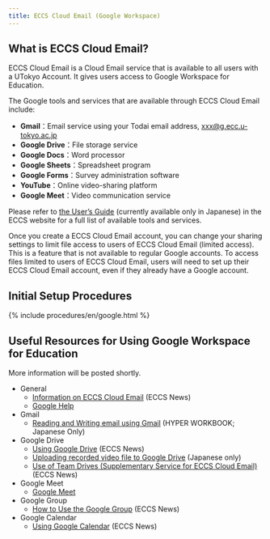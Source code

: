 ```yaml
---
title: ECCS Cloud Email (Google Workspace)
---
```


## What is ECCS Cloud Email?

ECCS Cloud Email is a Cloud Email service that is available to all users with a UTokyo Account. It gives users access to Google Workspace for Education.  

The Google tools and services that are available through ECCS Cloud Email include: 

- **Gmail**：Email service using your Todai email address, xxx@g.ecc.u-tokyo.ac.jp
- **Google Drive**：File storage service
- **Google Docs**：Word processor
- **Google Sheets**：Spreadsheet program
- **Google Forms**：Survey administration software
- **YouTube**：Online video-sharing platform
- **Google Meet**：Video communication service

Please refer to [the User’s Guide](https://www.ecc.u-tokyo.ac.jp/announcement/2017/04/26_2495.html) (currently available only in Japanese) in the ECCS website for a full list of available tools and services. 


Once you create a ECCS Cloud Email account, you can change your sharing settings to limit file access to users of ECCS Cloud Email (limited access). This is a feature that is not available to regular Google accounts. To access files limited to users of ECCS Cloud Email, users will need to set up their ECCS Cloud Email account, even if they already have a Google account.

## Initial Setup Procedures

{% include procedures/en/google.html %}

## Useful Resources for Using Google Workspace for Education

More information will be posted shortly. 

- General
    - [Information on ECCS Cloud Email](https://www.ecc.u-tokyo.ac.jp/en/announcement/2016/06/07_2197.html) (ECCS News)
    - [Google Help](https://support.google.com/)
- Gmail
    - [Reading and Writing email using Gmail](https://hwb.ecc.u-tokyo.ac.jp/wp/literacy/email/gmail/) (HYPER WORKBOOK; Japanese Only)
- Google Drive
    - [Using Google Drive](https://www.ecc.u-tokyo.ac.jp/en/announcement/2017/05/17_2530.html) (ECCS News)
    - [Uploading recorded video file to Google Drive](/faculty_members/how/google/share_video) (Japanese only)
    - [Use of Team Drives (Supplementary Service for ECCS Cloud Email)](https://www.ecc.u-tokyo.ac.jp/en/announcement/2018/07/11_2822.html) (ECCS News)
- Google Meet
    - [Google Meet](/en/meet/)
- Google Group
    - [How to Use the Google Group](https://www.ecc.u-tokyo.ac.jp/en/announcement/2016/10/31_2362.html) (ECCS News)
- Google Calendar
    - [Using Google Calendar](https://www.ecc.u-tokyo.ac.jp/en/announcement/2017/05/17_2526.html) (ECCS News)
